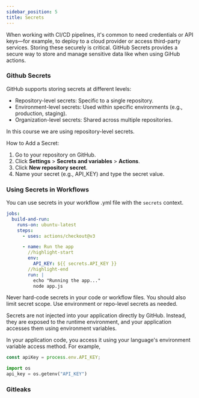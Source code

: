 ```yaml
---
sidebar_position: 5
title: Secrets
---
```


When working with CI/CD pipelines, it's common to need credentials or API keys—for example, to deploy to a cloud provider or access third-party services. Storing these securely is critical. GitHub Secrets provides a secure way to store and manage sensitive data like when using GiHub actions.

### Github Secrets

GitHub supports storing secrets at different levels:
- Repository-level secrets: Specific to a single repository.
- Environment-level secrets: Used within specific environments (e.g., production, staging).
- Organization-level secrets: Shared across multiple repositories.

In this course we are using repository-level secrets. 

How to Add a Secret:
1. Go to your repository on GitHub.
2. Click **Settings** > **Secrets and variables** > **Actions**.
3. Click **New repository secret**.
4. Name your secret (e.g., API_KEY) and type the secret value.

### Using Secrets in Workflows

You can use secrets in your workflow .yml file with the `secrets` context.

```yaml
jobs:
  build-and-run:
    runs-on: ubuntu-latest
    steps:
      - uses: actions/checkout@v3

      - name: Run the app
        //highlight-start
        env:
          API_KEY: ${{ secrets.API_KEY }}
        //highlight-end
        run: |
          echo "Running the app..."
          node app.js
```

Never hard-code secrets in your code or workflow files. You should also limit secret scope. Use environment or repo-level secrets as needed. 

Secrets are not injected into your application directly by GitHub. Instead, they are exposed to the runtime environment, and your application accesses them using environment variables.

In your application code, you access it using your language's environment variable access method. For example,

```js title="Node.js"
const apiKey = process.env.API_KEY;
```

```python title="Python"
import os
api_key = os.getenv("API_KEY")
```

### Gitleaks



